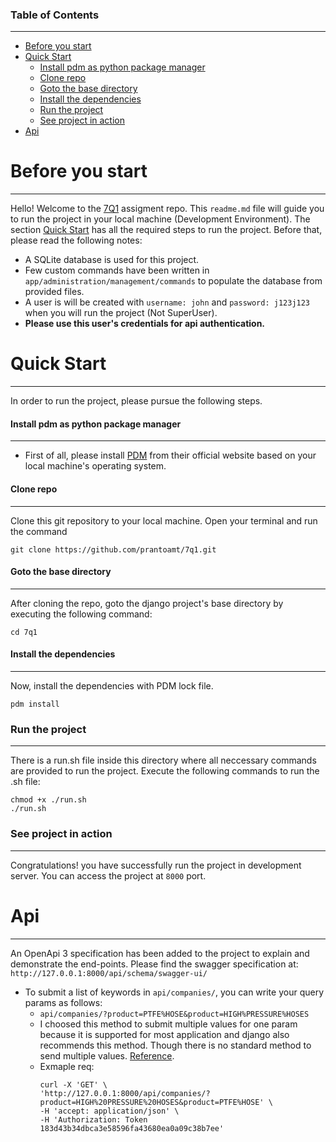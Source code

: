 ### Table of Contents  
---------------------

- [Before you start](#before-you-start)
- [Quick Start](#quick-start)
    + [Install pdm as python package manager](#install-pdm-as-python-package-manager)
    + [Clone repo](#clone-repo)
    + [Goto the base directory](#goto-the-base-directory)
    + [Install the dependencies](#install-the-dependencies)
    + [Run the project](#run-the-project)
    + [See project in action](#see-project-in-action)
- [Api](#api)


# Before you start
----------------------------
Hello! Welcome to the [7Q1](https://www.7q1.de/en/) assigment repo. 
This `readme.md` file will guide you to run the project in your local machine (Development Environment). 
The section [Quick Start](#quick-start) has all the required steps to run the project. Before that, please read the following notes:

- A SQLite database is used for this project.
- Few custom commands have been written in `app/administration/management/commands` to populate the database from provided files. 
- A user is will be created with `username: john` and `password: j123j123` when you will run the project (Not SuperUser).
- **Please use this user's credentials for api authentication.**


# Quick Start
-----------------
In order to run the project, please pursue the following steps.

#### Install pdm as python package manager
-------------------------------------------
- First of all, please install [PDM](https://pdm.fming.dev/latest/) from their official website based on your local machine's operating system.

#### Clone repo
--------------------
Clone this git repository to your local machine. Open your terminal and run the command
```
git clone https://github.com/prantoamt/7q1.git
```

#### Goto the base directory
------------------------------------
After cloning the repo, goto the django project's base directory by executing the following command: 
```
cd 7q1
```

#### Install the dependencies
-----------------------------------------------------------------
Now, install the dependencies with PDM lock file.
```
pdm install
```

### Run the project
-------------------
There is a run.sh file inside this directory where all neccessary commands are provided to run the project. 
Execute the following commands to run the .sh file:
```
chmod +x ./run.sh
./run.sh
```

### See project in action
-------------------------
Congratulations! you have successfully run the project in development server. You can access the project at `8000` port.

# Api
-----
An OpenApi 3 specification has been added to the project to explain and demonstrate the end-points.
Please find the swagger specification at: `http://127.0.0.1:8000/api/schema/swagger-ui/`

- To submit a list of keywords in `api/companies/`, you can write your query params as follows:
    - `api/companies/?product=PTFE%HOSE&product=HIGH%PRESSURE%HOSES`
    - I choosed this method to submit multiple values for one param because it is supported for most application and
    django also recommends this method. Though there is no standard method to send multiple values. [Reference](https://stackoverflow.com/a/24728298/6092533).
    - Exmaple req: 
        ```
        curl -X 'GET' \
        'http://127.0.0.1:8000/api/companies/?product=HIGH%20PRESSURE%20HOSES&product=PTFE%HOSE' \
        -H 'accept: application/json' \
        -H 'Authorization: Token 183d43b34dbca3e58596fa43680ea0a09c38b7ee'
        ```
